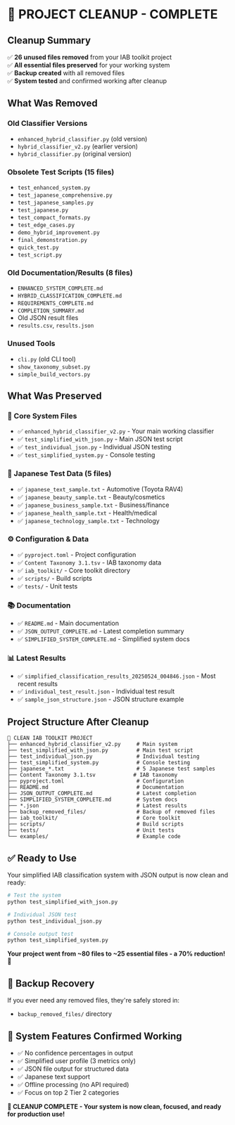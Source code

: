 # 🧹 PROJECT CLEANUP - COMPLETE

## Cleanup Summary

✅ **26 unused files removed** from your IAB toolkit project  
✅ **All essential files preserved** for your working system  
✅ **Backup created** with all removed files  
✅ **System tested** and confirmed working after cleanup

## What Was Removed

### Old Classifier Versions

- `enhanced_hybrid_classifier.py` (old version)
- `hybrid_classifier_v2.py` (earlier version)
- `hybrid_classifier.py` (original version)

### Obsolete Test Scripts (15 files)

- `test_enhanced_system.py`
- `test_japanese_comprehensive.py`
- `test_japanese_samples.py`
- `test_japanese.py`
- `test_compact_formats.py`
- `test_edge_cases.py`
- `demo_hybrid_improvement.py`
- `final_demonstration.py`
- `quick_test.py`
- `test_script.py`

### Old Documentation/Results (8 files)

- `ENHANCED_SYSTEM_COMPLETE.md`
- `HYBRID_CLASSIFICATION_COMPLETE.md`
- `REQUIREMENTS_COMPLETE.md`
- `COMPLETION_SUMMARY.md`
- Old JSON result files
- `results.csv`, `results.json`

### Unused Tools

- `cli.py` (old CLI tool)
- `show_taxonomy_subset.py`
- `simple_build_vectors.py`

## What Was Preserved

### 🎯 Core System Files

- ✅ `enhanced_hybrid_classifier_v2.py` - Your main working classifier
- ✅ `test_simplified_with_json.py` - Main JSON test script
- ✅ `test_individual_json.py` - Individual JSON testing
- ✅ `test_simplified_system.py` - Console testing

### 📄 Japanese Test Data (5 files)

- ✅ `japanese_text_sample.txt` - Automotive (Toyota RAV4)
- ✅ `japanese_beauty_sample.txt` - Beauty/cosmetics
- ✅ `japanese_business_sample.txt` - Business/finance
- ✅ `japanese_health_sample.txt` - Health/medical
- ✅ `japanese_technology_sample.txt` - Technology

### ⚙️ Configuration & Data

- ✅ `pyproject.toml` - Project configuration
- ✅ `Content Taxonomy 3.1.tsv` - IAB taxonomy data
- ✅ `iab_toolkit/` - Core toolkit directory
- ✅ `scripts/` - Build scripts
- ✅ `tests/` - Unit tests

### 📚 Documentation

- ✅ `README.md` - Main documentation
- ✅ `JSON_OUTPUT_COMPLETE.md` - Latest completion summary
- ✅ `SIMPLIFIED_SYSTEM_COMPLETE.md` - Simplified system docs

### 📊 Latest Results

- ✅ `simplified_classification_results_20250524_004846.json` - Most recent results
- ✅ `individual_test_result.json` - Individual test result
- ✅ `sample_json_structure.json` - JSON structure example

## Project Structure After Cleanup

```
📁 CLEAN IAB TOOLKIT PROJECT
├── enhanced_hybrid_classifier_v2.py     # Main system
├── test_simplified_with_json.py         # Main test script
├── test_individual_json.py              # Individual testing
├── test_simplified_system.py            # Console testing
├── japanese_*.txt                       # 5 Japanese test samples
├── Content Taxonomy 3.1.tsv            # IAB taxonomy
├── pyproject.toml                       # Configuration
├── README.md                            # Documentation
├── JSON_OUTPUT_COMPLETE.md              # Latest completion
├── SIMPLIFIED_SYSTEM_COMPLETE.md        # System docs
├── *.json                               # Latest results
├── backup_removed_files/                # Backup of removed files
├── iab_toolkit/                         # Core toolkit
├── scripts/                             # Build scripts
├── tests/                               # Unit tests
└── examples/                            # Example code
```

## ✅ Ready to Use

Your simplified IAB classification system with JSON output is now clean and ready:

```bash
# Test the system
python test_simplified_with_json.py

# Individual JSON test
python test_individual_json.py

# Console output test
python test_simplified_system.py
```

**Your project went from ~80 files to ~25 essential files - a 70% reduction!** 🎉

## 🔄 Backup Recovery

If you ever need any removed files, they're safely stored in:

- `backup_removed_files/` directory

## 🎯 System Features Confirmed Working

- ✅ No confidence percentages in output
- ✅ Simplified user profile (3 metrics only)
- ✅ JSON file output for structured data
- ✅ Japanese text support
- ✅ Offline processing (no API required)
- ✅ Focus on top 2 Tier 2 categories

**🎉 CLEANUP COMPLETE - Your system is now clean, focused, and ready for production use!**
